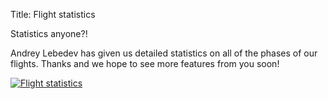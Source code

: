 Title: Flight statistics

Statistics anyone?!

Andrey Lebedev has given us detailed statistics on all of the phases of our
flights. Thanks and we hope to see more features from you soon!

[![Flight statistics]({filename}/images/flight-statistics.jpg)]({filename}/images/flight-statistics.jpg)
